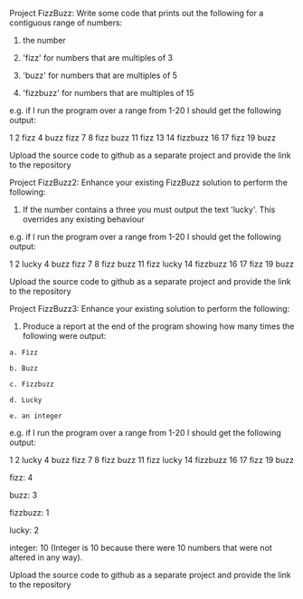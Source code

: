Project FizzBuzz: 
Write some code that prints out the following for a contiguous range of numbers:  
  1. the number 
  
  2. 'fizz' for numbers that are multiples of 3 
  
  3. 'buzz' for numbers that are multiples of 5 
  
  4. 'fizzbuzz' for numbers that are multiples of 15  
  
  e.g. if I run the program over a range from 1-20 I should get the following output:
  
  1 2 fizz 4 buzz fizz 7 8 fizz buzz 11 fizz 13 14 fizzbuzz 16 17 fizz 19 buzz  
  
  Upload the source code to github as a separate project and provide the link to the repository 


Project FizzBuzz2: 
Enhance your existing FizzBuzz solution to perform the following:  

  1. If the number contains a three you must output the text 'lucky'. This overrides any existing behaviour
  
e.g. if I run the program over a range from 1-20 I should get the following output:  

1 2 lucky 4 buzz fizz 7 8 fizz buzz 11 fizz lucky 14 fizzbuzz 16 17 fizz 19 buzz  

Upload the source code to github as a separate project and provide the link to the repository 


Project FizzBuzz3: 
Enhance your existing solution to perform the following: 

  1. Produce a report at the end of the program showing how many times the following were output: 
  
    a. Fizz 
    
    b. Buzz 
    
    c. Fizzbuzz 
    
    d. Lucky 
    
    e. an integer 
    
e.g. if I run the program over a range from 1-20 I should get the following output: 

1 2 lucky 4 buzz fizz 7 8 fizz buzz 11 fizz lucky 14 fizzbuzz 16 17 fizz 19 buzz 

fizz: 4 

buzz: 3 

fizzbuzz: 1 

lucky: 2 

integer: 10 (Integer is 10 because there were 10 numbers that were not altered in any way). 

Upload the source code to github as a separate project and provide the link to the repository

